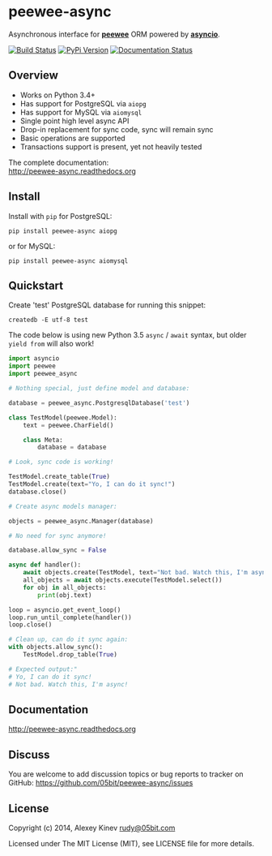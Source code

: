 peewee-async
============

Asynchronous interface for **[peewee](https://github.com/coleifer/peewee)**
ORM powered by **[asyncio](https://docs.python.org/3/library/asyncio.html)**.

[![Build Status](https://travis-ci.org/05bit/peewee-async.svg)](https://travis-ci.org/05bit/peewee-async) [![PyPi Version](https://img.shields.io/pypi/v/peewee-async.svg)](https://pypi.python.org/pypi/peewee-async)
 [![Documentation Status](https://readthedocs.org/projects/peewee-async/badge/?version=latest)](http://peewee-async.readthedocs.org/en/latest/?badge=latest)

Overview
--------

* Works on Python 3.4+
* Has support for PostgreSQL via `aiopg`
* Has support for MySQL via `aiomysql`
* Single point high level async API
* Drop-in replacement for sync code, sync will remain sync
* Basic operations are supported
* Transactions support is present, yet not heavily tested

The complete documentation:  
http://peewee-async.readthedocs.org

Install
-------

Install with `pip` for PostgreSQL:

```
pip install peewee-async aiopg
```

or for MySQL:

```
pip install peewee-async aiomysql
```

Quickstart
----------

Create 'test' PostgreSQL database for running this snippet:

    createdb -E utf-8 test

The code below is using new Python 3.5 `async` / `await` syntax, but older `yield from` will also work!

```python
import asyncio
import peewee
import peewee_async

# Nothing special, just define model and database:

database = peewee_async.PostgresqlDatabase('test')

class TestModel(peewee.Model):
    text = peewee.CharField()

    class Meta:
        database = database

# Look, sync code is working!

TestModel.create_table(True)
TestModel.create(text="Yo, I can do it sync!")
database.close()

# Create async models manager:

objects = peewee_async.Manager(database)

# No need for sync anymore!

database.allow_sync = False

async def handler():
    await objects.create(TestModel, text="Not bad. Watch this, I'm async!")
    all_objects = await objects.execute(TestModel.select())
    for obj in all_objects:
        print(obj.text)

loop = asyncio.get_event_loop()
loop.run_until_complete(handler())
loop.close()

# Clean up, can do it sync again:
with objects.allow_sync():
    TestModel.drop_table(True)

# Expected output:"
# Yo, I can do it sync!
# Not bad. Watch this, I'm async!
```

Documentation
-------------

http://peewee-async.readthedocs.org

Discuss
-------

You are welcome to add discussion topics or bug reports to tracker on GitHub: https://github.com/05bit/peewee-async/issues

License
-------

Copyright (c) 2014, Alexey Kinev <rudy@05bit.com>

Licensed under The MIT License (MIT),
see LICENSE file for more details.
